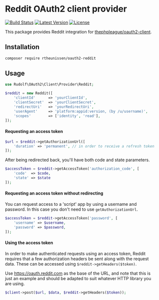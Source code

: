 # Reddit OAuth2 client provider

[![Build Status](https://img.shields.io/travis/rtheunissen/oauth2-reddit.svg)](https://travis-ci.org/rtheunissen/oauth2-reddit)
[![Latest Version](https://img.shields.io/packagist/v/rtheunissen/oauth2-reddit.svg)](https://packagist.org/packages/rtheunissen/oauth2-reddit)
[![License](https://img.shields.io/packagist/l/rtheunissen/oauth2-reddit.svg)](https://packagist.org/packages/rtheunissen/oauth2-reddit)

This package provides Reddit integration for [thephpleague/oauth2-client](https://github.com/thephpleague/oauth2-client).

## Installation

```sh
composer require rtheunissen/oauth2-reddit
```

## Usage

```php
use Rudolf\OAuth2\Client\Provider\Reddit;

$reddit = new Reddit([
    'clientId'      => 'yourClientId',
    'clientSecret'  => 'yourClientSecret',
    'redirectUri'   => 'yourRedirectUri',
    'userAgent'     => 'platform:appid:version, (by /u/username)',
    'scopes'        => ['identity', 'read'],
]);
```

#### Requesting an access token 

```php
$url = $reddit->getAuthorizationUrl([
    'duration' => 'permanent', // in order to receive a refresh token
]);
```


After being redirected back, you'll have both code and state parameters.

```php
$accessToken = $reddit->getAccessToken('authorization_code', [
    'code'  => $code,
    'state' => $state
]);
```

#### Requesting an access token without redirecting

You can request access to a 'script' app by using a username and password.
In this case you don't need to use `getAuthorizationUrl`.

```php
$accessToken = $reddit->getAccessToken('password', [
    'username' => $username,
    'password' => $password,
]);

```


#### Using the access token

In order to make authenticated requests using an access token, Reddit requires that a few authorization headers be sent along with the request data. These can be accessed using `$reddit->getHeaders($token)`.

Use https://oauth.reddit.com as the base of the URL, and note that this is just an example and should be adapted to suit whatever HTTP library you are using.

```php
$client->post($url, $data, $reddit->getHeaders($token));
```

